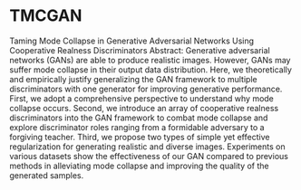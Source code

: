 # TMCGAN
Taming Mode Collapse in Generative Adversarial Networks Using Cooperative Realness Discriminators
Abstract: Generative adversarial networks (GANs) are able to produce realistic images. However, GANs may suffer mode collapse in their output data distribution. Here, we theoretically and empirically justify generalizing the GAN framework to multiple discriminators with one generator for improving generative performance. First, we adopt a comprehensive perspective to understand why mode collapse occurs. Second, we introduce an array of cooperative realness discriminators into the GAN framework to combat mode collapse and explore discriminator roles ranging from a formidable adversary to a forgiving teacher. Third, we propose two types of simple yet effective regularization for generating realistic and diverse images. Experiments on various datasets show the effectiveness of our GAN compared to previous methods in alleviating mode collapse and improving the quality of the generated samples.
